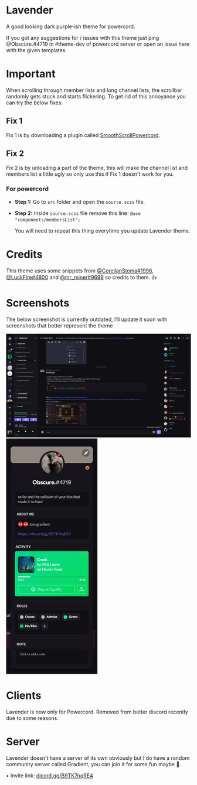 # Lavender

A good looking dark purple-ish theme for powercord.

If you got any suggestions for / issues with this theme just ping @Obscure.#4719 in #theme-dev of powercord server or open an issue here with the given templates.

# Important

When scrolling through member lists and long channel lists, the scrollbar randomly gets stuck and starts flickering. To get rid of this annoyance you can try the below fixes:

## Fix 1

Fix 1 is by downloading a plugin called [SmoothScrollPowercord](https://github.com/LynithDev/SmoothScrollPowerCord).

## Fix 2

Fix 2 is by unloading a part of the theme, this will make the channel list and members list a little ugly so only use this if Fix 1 doesn't work for you.

### For powercord

- **Step 1:** Go to `src` folder and open the `source.scss` file.

- **Step 2:** Inside `source.scss` file remove this line: `@use "components/membersList";` 

  You will need to repeat this thing everytime you update Lavender theme.

# Credits

This theme uses some snippets from [@CorellanStoma#1996](https://github.com/CorellanStoma), [@LuckFire#4800](https://github.com/LuckFire) and [@mr_miner#9699](https://github.com/mr-miner1) so credits to them. 👍

# Screenshots

The below screenshot is currently outdated, I'll update it soon with screenshots that better represent the theme

<img src="./screenshots/1.png" alt="screenshot1">

<img src="./screenshots/2.png" alt="screenshot2">

# Clients

Lavender is now only for Powercord. Removed from better discord recently due to some reasons.

# Server

Lavender doesn't have a server of its own obviously but I do have a random community server called Gradient, you can join it for some fun maybe 🤷‍.

• Invite link: [dicord.gg/B9TK7nqRE4](https://discord.gg/B9TK7nqRE4)
